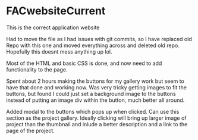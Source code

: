 # FACwebsiteCurrent
This is the correct application website

Had to move the file as I had issues with git commits, so I have replaced old Repo with this one and moved everything across and deleted old repo. Hopefully this doesnt mess anything up lol.

Most of the HTML and basic CSS is done, and now need to add functionality to the page.





Spent about 2 hours making the buttons for my gallery work but seem to have that done and working now. Was very tricky getting images to fit the buttons, but found I could just set a background image to the buttons instead of putting an image div within the button, much better all around.


Added modal to the buttons which pops up when clicked. Can use this section as the project gallery. Ideally clicking will bring up larger image of project than the thumbnail and inlude a better description and a link to the page of the project.